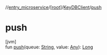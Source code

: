 //[entry_microservice](../../../index.md)/[[root]](../index.md)/[KeyDBClient](index.md)/[push](push.md)

# push

[jvm]\
fun [push](push.md)(queue: [String](https://kotlinlang.org/api/core/kotlin-stdlib/kotlin/-string/index.html), value: [Any](https://kotlinlang.org/api/core/kotlin-stdlib/kotlin/-any/index.html)): [Long](https://kotlinlang.org/api/core/kotlin-stdlib/kotlin/-long/index.html)